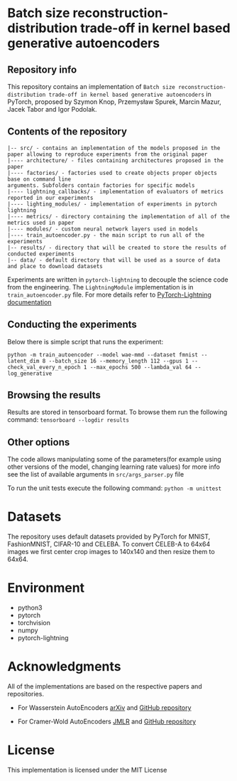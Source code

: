# Batch size reconstruction-distribution trade-off in kernel based generative autoencoders

## Repository info

This repository contains an implementation of `Batch size reconstruction-distribution trade-off in kernel based generative autoencoders` in PyTorch, proposed by Szymon Knop, Przemysław Spurek, Marcin Mazur, Jacek Tabor and Igor Podolak.

## Contents of the repository

```text
|-- src/ - contains an implementation of the models proposed in the paper allowing to reproduce experiments from the original paper
|---- architecture/ - files containing architectures proposed in the paper
|---- factories/ - factories used to create objects proper objects base on command line 
arguments. Subfolders contain factories for specific models
|---- lightning_callbacks/ - implementation of evaluators of metrics reported in our experiments
|---- lighting_modules/ - implementation of experiments in pytorch lightning
|---- metrics/ - directory containing the implementation of all of the metrics used in paper
|---- modules/ - custom neural network layers used in models
|---- train_autoencoder.py - the main script to run all of the experiments
|-- results/ - directory that will be created to store the results of conducted experiments
|-- data/ - default directory that will be used as a source of data and place to download datasets
```

Experiments are written in `pytorch-lightning` to decouple the science code from the engineering. The `LightningModule` implementation is in `train_autoencoder.py` file. For more details refer to [PyTorch-Lightning documentation](https://github.com/PyTorchLightning/pytorch-lightning)

## Conducting the experiments

Below there is simple script that runs the experiment:

`python -m train_autoencoder --model wae-mmd --dataset fmnist --latent_dim 8 --batch_size 16 --memory_length 112 --gpus 1 --check_val_every_n_epoch 1 --max_epochs 500 --lambda_val 64 --log_generative`

## Browsing the results

Results are stored in tensorboard format. To browse them run the following command:
`tensorboard --logdir results`

## Other options

The code allows manipulating some of the parameters(for example using other versions of the model, changing learning rate values) for more info see the list of available arguments in `src/args_parser.py` file

To run the unit tests execute the following command:
`python -m unittest`

# Datasets

The repository uses default datasets provided by PyTorch for MNIST, FashionMNIST, CIFAR-10 and CELEBA. To convert CELEB-A to 64x64 images we first center crop images to 140x140 and then resize them to 64x64.

# Environment

- python3
- pytorch
- torchvision
- numpy
- pytorch-lightning

# Acknowledgments

All of the implementations are based on the respective papers and repositories.

- For Wasserstein AutoEncoders [arXiv](https://arxiv.org/abs/1711.01558) and [GitHub repository](https://github.com/tolstikhin/wae)

- For Cramer-Wold AutoEncoders [JMLR](https://jmlr.org/papers/v21/19-560.html) and [GitHub repository](https://github.com/gmum/cwae-pytorch)

# License

This implementation is licensed under the MIT License